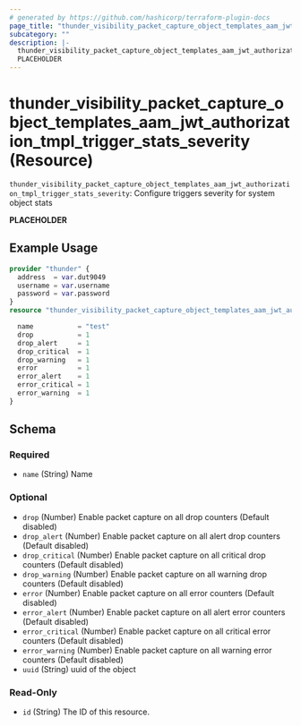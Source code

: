```yaml
---
# generated by https://github.com/hashicorp/terraform-plugin-docs
page_title: "thunder_visibility_packet_capture_object_templates_aam_jwt_authorization_tmpl_trigger_stats_severity Resource - terraform-provider-thunder"
subcategory: ""
description: |-
  thunder_visibility_packet_capture_object_templates_aam_jwt_authorization_tmpl_trigger_stats_severity: Configure triggers severity for system object stats
  PLACEHOLDER
---
```


# thunder_visibility_packet_capture_object_templates_aam_jwt_authorization_tmpl_trigger_stats_severity (Resource)

`thunder_visibility_packet_capture_object_templates_aam_jwt_authorization_tmpl_trigger_stats_severity`: Configure triggers severity for system object stats

__PLACEHOLDER__

## Example Usage

```terraform
provider "thunder" {
  address  = var.dut9049
  username = var.username
  password = var.password
}
resource "thunder_visibility_packet_capture_object_templates_aam_jwt_authorization_tmpl_trigger_stats_severity" "thunder_visibility_packet_capture_object_templates_aam_jwt_authorization_tmpl_trigger_stats_severity" {

  name           = "test"
  drop           = 1
  drop_alert     = 1
  drop_critical  = 1
  drop_warning   = 1
  error          = 1
  error_alert    = 1
  error_critical = 1
  error_warning  = 1
}
```

<!-- schema generated by tfplugindocs -->
## Schema

### Required

- `name` (String) Name

### Optional

- `drop` (Number) Enable packet capture on all drop counters (Default disabled)
- `drop_alert` (Number) Enable packet capture on all alert drop counters (Default disabled)
- `drop_critical` (Number) Enable packet capture on all critical drop counters (Default disabled)
- `drop_warning` (Number) Enable packet capture on all warning drop counters (Default disabled)
- `error` (Number) Enable packet capture on all error counters (Default disabled)
- `error_alert` (Number) Enable packet capture on all alert error counters (Default disabled)
- `error_critical` (Number) Enable packet capture on all critical error counters (Default disabled)
- `error_warning` (Number) Enable packet capture on all warning error counters (Default disabled)
- `uuid` (String) uuid of the object

### Read-Only

- `id` (String) The ID of this resource.



